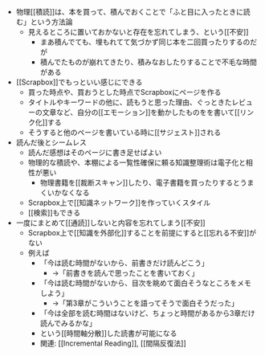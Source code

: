 
- 物理[[積読]]は、本を買って、積んでおくことで「ふと目に入ったときに読む」という方法論
    - 見えるところに置いておかないと存在を忘れてしまう、という[[不安]]
        - まあ積んでても、埋もれてて気づかず同じ本を二回買ったりするのだが
        - 積んでたものが崩れてきたり、積みなおしたりすることで不毛な時間がある
- [[Scrapbox]]でもっといい感じにできる
    - 買った時点や、買おうとした時点でScrapboxにページを作る
    - タイトルやキーワードの他に、読もうと思った理由、ぐっときたレビューの文章など、自分の[[エモーション]]を動かしたものをを書いて[[リンク化]]する
    - そうすると他のページを書いている時に[[サジェスト]]される
- 読んだ後とシームレス
    - 読んだ感想はそのページに書き足せばよい
    - 物理的な積読や、本棚による一覧性確保に頼る知識整理術は電子化と相性が悪い
        - 物理書籍を[[裁断スキャン]]したり、電子書籍を買ったりするとうまくいかなくなる
    - Scrapbox上で[[知識ネットワーク]]を作っていくスタイル
    - [[検索]]もできる
- 一度にまとめて[[通読]]しないと内容を忘れてしまう[[不安]]
    - Scrapbox上で[[知識を外部化]]することを前提にすると[[忘れる不安]]がない
    - 例えば
        - 「今は読む時間がないから、前書きだけ読んどこう」
            - →「前書きを読んで思ったことを書いておく」
        - 「今は読む時間がないから、目次を眺めて面白そうなところをメモしよう」
            - →「第3章がこういうことを語ってそうで面白そうだった」
        - 「今は全部を読む時間はないけど、ちょっと時間があるから3章だけ読んでみるかな」
        - という[[時間軸分散]]した読書が可能になる
        - 関連: [[Incremental Reading]], [[間隔反復法]]
